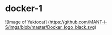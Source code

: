 # docker-1

![Image of Yaktocat] (https://github.com/MANT-i-S/imgs/blob/master/Docker_logo_black.svg)
